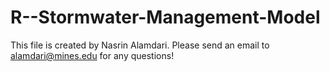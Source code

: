 # R--Stormwater-Management-Model
This file is created by Nasrin Alamdari. Please send an email to alamdari@mines.edu for any questions!
